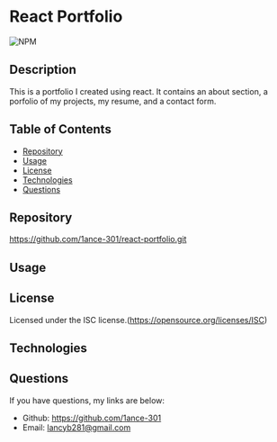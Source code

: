 # React Portfolio

  ![NPM](https://img.shields.io/npm/l/glob?style=flat-square)

  ## Description
  This is a portfolio I created using react. It contains an about section, a porfolio of my projects, my resume, and a contact form.

  ## Table of Contents
  * [Repository](#repository)
  * [Usage](#usage)
  * [License](#license)
  * [Technologies](#technologies)
  * [Questions](#questions)

  ## Repository
  https://github.com/1ance-301/react-portfolio.git

  ## Usage
  

  ## License
  Licensed under the ISC license.(https://opensource.org/licenses/ISC)

  ## Technologies

  ## Questions
  If you have questions, my links are below:
  - Github: https://github.com/1ance-301
  - Email: lancyb281@gmail.com